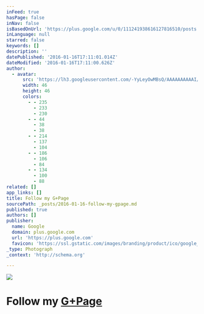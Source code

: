 ```yaml
---
inFeed: true
hasPage: false
inNav: false
isBasedOnUrl: 'https://plus.google.com/u/0/111241938616127816510/posts'
inLanguage: null
starred: false
keywords: []
description: ''
datePublished: '2016-01-16T17:11:01.014Z'
dateModified: '2016-01-16T17:11:00.626Z'
author:
  - avatar:
      src: 'https://lh3.googleusercontent.com/-YyLeyOwMBsQ/AAAAAAAAAAI/AAAAAAAAAAA/xkFtu3rL7HU/s46-c-k-no/photo.jpg'
      width: 46
      height: 46
      colors:
        - - 235
          - 233
          - 230
        - - 44
          - 38
          - 38
        - - 214
          - 137
          - 104
        - - 186
          - 106
          - 84
        - - 134
          - 100
          - 88
related: []
app_links: []
title: Follow my G+Page
sourcePath: _posts/2016-01-16-follow-my-gpage.md
published: true
authors: []
publisher:
  name: Google
  domain: plus.google.com
  url: 'https://plus.google.com'
  favicon: 'https://ssl.gstatic.com/images/branding/product/ico/google_plus_alldp.ico'
_type: Photograph
_context: 'http://schema.org'

---
```

![](https://s3-us-west-2.amazonaws.com/the-grid-img/p/dda194c0b25e604dd2c02ca270c2935c84b85ec2.gif)

# Follow my [G+Page][0]

[0]: https://plus.google.com/111241938616127816510/posts